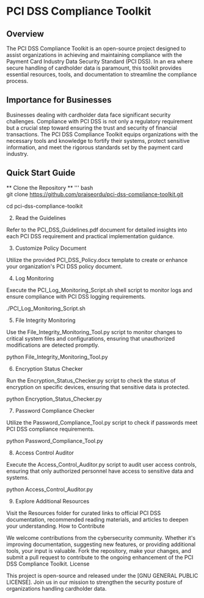 # PCI DSS Compliance Toolkit
## Overview

The PCI DSS Compliance Toolkit is an open-source project designed to assist organizations in achieving and maintaining compliance with the Payment Card Industry Data Security Standard (PCI DSS). In an era where secure handling of cardholder data is paramount, this toolkit provides essential resources, tools, and documentation to streamline the compliance process.
## Importance for Businesses

Businesses dealing with cardholder data face significant security challenges. Compliance with PCI DSS is not only a regulatory requirement but a crucial step toward ensuring the trust and security of financial transactions. The PCI DSS Compliance Toolkit equips organizations with the necessary tools and knowledge to fortify their systems, protect sensitive information, and meet the rigorous standards set by the payment card industry.
## Quick Start Guide

** Clone the Repository **
''' bash   
git clone https://github.com/praiseordu/pci-dss-compliance-toolkit.git

cd pci-dss-compliance-toolkit


2. Read the Guidelines

Refer to the PCI_DSS_Guidelines.pdf document for detailed insights into each PCI DSS requirement and practical implementation guidance.

3. Customize Policy Document

Utilize the provided PCI_DSS_Policy.docx template to create or enhance your organization's PCI DSS policy document.

4. Log Monitoring

Execute the PCI_Log_Monitoring_Script.sh shell script to monitor logs and ensure compliance with PCI DSS logging requirements. 


./PCI_Log_Monitoring_Script.sh


5. File Integrity Monitoring

Use the File_Integrity_Monitoring_Tool.py script to monitor changes to critical system files and configurations, ensuring that unauthorized modifications are detected promptly. 


python File_Integrity_Monitoring_Tool.py


6. Encryption Status Checker

Run the Encryption_Status_Checker.py script to check the status of encryption on specific devices, ensuring that sensitive data is protected.


python Encryption_Status_Checker.py


7. Password Compliance Checker

Utilize the Password_Compliance_Tool.py script to check if passwords meet PCI DSS compliance requirements.


python Password_Compliance_Tool.py


8. Access Control Auditor

Execute the Access_Control_Auditor.py script to audit user access controls, ensuring that only authorized personnel have access to sensitive data and systems.


python Access_Control_Auditor.py


9. Explore Additional Resources

Visit the Resources folder for curated links to official PCI DSS documentation, recommended reading materials, and articles to deepen your understanding.
How to Contribute

We welcome contributions from the cybersecurity community. Whether it's improving documentation, suggesting new features, or providing additional tools, your input is valuable. Fork the repository, make your changes, and submit a pull request to contribute to the ongoing enhancement of the PCI DSS Compliance Toolkit.
License

This project is open-source and released under the [GNU GENERAL PUBLIC LICENSE]. Join us in our mission to strengthen the security posture of organizations handling cardholder data.
